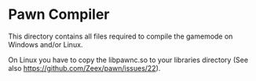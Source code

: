 # Pawn Compiler

This directory contains all files required to compile the gamemode on Windows and/or Linux.

On Linux you have to copy the libpawnc.so to your libraries directory (See also https://github.com/Zeex/pawn/issues/22).